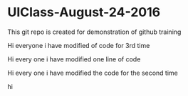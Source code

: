 # UIClass-August-24-2016
This git repo is created for demonstration of github training





Hi everyone i have modified of code for 3rd time



Hi every one i  have modified one line of code

Hi every one i have modified the code for the second time

hi 
